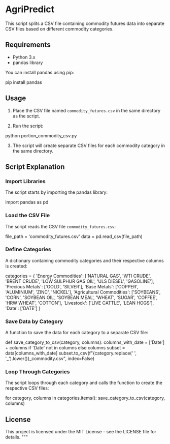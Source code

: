 # AgriPredict
This script splits a CSV file containing commodity futures data into separate CSV files based on different commodity categories.

## Requirements

- Python 3.x
- pandas library

You can install pandas using pip:

pip install pandas

## Usage

1. Place the CSV file named `commodity_futures.csv` in the same directory as the script.

2. Run the script:

python portion_commodity_csv.py

3. The script will create separate CSV files for each commodity category in the same directory.

## Script Explanation

### Import Libraries

The script starts by importing the pandas library:

import pandas as pd

### Load the CSV File

The script reads the CSV file `commodity_futures.csv`:

file_path = 'commodity_futures.csv'
data = pd.read_csv(file_path)

### Define Categories

A dictionary containing commodity categories and their respective columns is created:

categories = {
    'Energy Commodities': ['NATURAL GAS', 'WTI CRUDE', 'BRENT CRUDE', 'LOW SULPHUR GAS OIL', 'ULS DIESEL', 'GASOLINE'],
    'Precious Metals': ['GOLD', 'SILVER'],
    'Base Metals': ['COPPER', 'ALUMINIUM', 'ZINC', 'NICKEL'],
    'Agricultural Commodities': ['SOYBEANS', 'CORN', 'SOYBEAN OIL', 'SOYBEAN MEAL', 'WHEAT', 'SUGAR', 'COFFEE', 'HRW WHEAT', 'COTTON'],
    'Livestock': ['LIVE CATTLE', 'LEAN HOGS'],
    'Date': ['DATE']
}

### Save Data by Category

A function to save the data for each category to a separate CSV file:

def save_category_to_csv(category, columns):
    columns_with_date = ['Date'] + columns if 'Date' not in columns else columns
    subset = data[columns_with_date]
    subset.to_csv(f"{category.replace(' ', '_').lower()}_commodity.csv", index=False)

### Loop Through Categories

The script loops through each category and calls the function to create the respective CSV files:

for category, columns in categories.items():
    save_category_to_csv(category, columns)

## License

This project is licensed under the MIT License - see the LICENSE file for details.
"""
